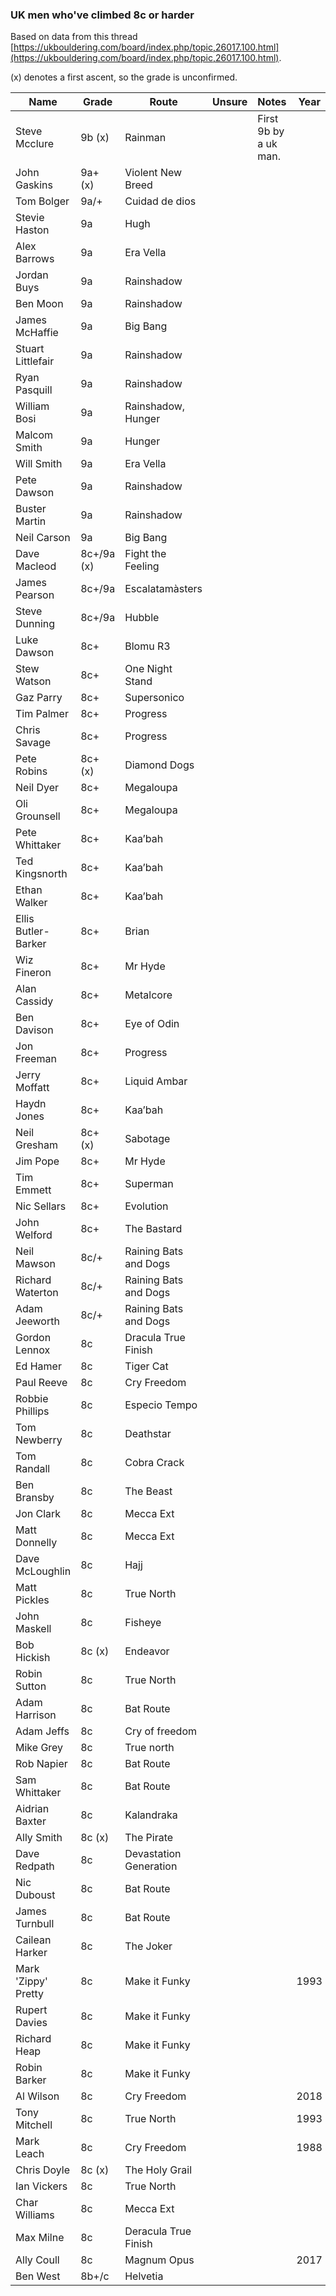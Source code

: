 ### UK men who've climbed 8c or harder

Based on data from this thread [https://ukbouldering.com/board/index.php/topic,26017.100.html](https://ukbouldering.com/board/index.php/topic,26017.100.html).

(x) denotes a first ascent, so the grade is unconfirmed.

| Name | Grade | Route |Unsure|Notes|Year|
|------|-------|-------|------|-----|----|
|Steve Mcclure|9b (x)|Rainman||First 9b by a uk man.||
|John Gaskins|9a+ (x)|Violent New Breed||||
|Tom Bolger|9a/+|Cuidad de dios||||
|Stevie Haston|9a|Hugh||||
|Alex Barrows|9a|Era Vella||||
|Jordan Buys|9a|Rainshadow||||
|Ben Moon|9a|Rainshadow||||
|James McHaffie|9a|Big Bang||||
|Stuart Littlefair|9a|Rainshadow||||
|Ryan Pasquill|9a|Rainshadow||||
|William Bosi|9a|Rainshadow, Hunger||||
|Malcom Smith|9a|Hunger||||
|Will Smith|9a|Era Vella||||
|Pete Dawson|9a|Rainshadow||||
|Buster Martin|9a|Rainshadow||||
|Neil Carson|9a|Big Bang||||
|Dave Macleod|8c+/9a (x)|Fight the Feeling||||
|James Pearson|8c+/9a|Escalatamàsters||||
|Steve Dunning|8c+/9a|Hubble||||
|Luke Dawson|8c+|Blomu R3||||
|Stew Watson|8c+|One Night Stand||||
|Gaz Parry|8c+|Supersonico||||
|Tim Palmer|8c+|Progress||||
|Chris Savage|8c+|Progress||||
|Pete Robins|8c+ (x)|Diamond Dogs||||
|Neil Dyer|8c+|Megaloupa||||
|Oli Grounsell|8c+| Megaloupa||||
|Pete Whittaker|8c+|Kaa’bah||||
|Ted Kingsnorth|8c+|Kaa’bah||||
|Ethan Walker|8c+|Kaa’bah||||
|Ellis Butler-Barker|8c+|Brian||||
|Wiz Fineron|8c+|Mr Hyde||||
|Alan Cassidy|8c+|Metalcore||||
|Ben Davison|8c+|Eye of Odin||||
|Jon Freeman|8c+|Progress||||
|Jerry Moffatt|8c+|Liquid Ambar||||
|Haydn Jones|8c+|Kaa’bah||||
|Neil Gresham|8c+ (x)|Sabotage||||
|Jim Pope|8c+|Mr Hyde||||
|Tim Emmett|8c+|Superman||||
|Nic Sellars|8c+|Evolution||||
|John Welford|8c+|The Bastard||||
|Neil Mawson|8c/+|Raining Bats and Dogs||||
|Richard Waterton|8c/+|Raining Bats and Dogs||||
|Adam Jeeworth|8c/+|Raining Bats and Dogs||||
|Gordon Lennox|8c|Dracula True Finish||||
|Ed Hamer|8c|Tiger Cat||||
|Paul Reeve|8c|Cry Freedom||||
|Robbie Phillips|8c|Especio Tempo||||
|Tom Newberry|8c|Deathstar||||
|Tom Randall|8c|Cobra Crack||||
|Ben Bransby|8c|The Beast||||
|Jon Clark|8c|Mecca Ext||||
|Matt Donnelly|8c|Mecca Ext||||
|Dave McLoughlin|8c|Hajj||||
|Matt Pickles|8c|True North||||
|John Maskell|8c|Fisheye||||
|Bob Hickish|8c (x)|Endeavor||||
|Robin Sutton|8c|True North||||
|Adam Harrison|8c|Bat Route||||
|Adam Jeffs|8c|Cry of freedom||||
|Mike Grey|8c|True north||||
|Rob Napier|8c|Bat Route||||
|Sam Whittaker|8c|Bat Route||||
|Aidrian Baxter|8c|Kalandraka||||
|Ally Smith|8c (x)|The Pirate||||
|Dave Redpath|8c|Devastation Generation||||
|Nic Duboust|8c|Bat Route||||
|James Turnbull|8c|Bat Route||||
|Cailean Harker|8c|The Joker||||
|Mark 'Zippy' Pretty|8c|Make it Funky|||1993|
|Rupert Davies|8c|Make it Funky||||
|Richard Heap|8c|Make it Funky||||
|Robin Barker|8c|Make it Funky||||
|Al Wilson|8c|Cry Freedom|||2018|
|Tony Mitchell|8c|True North|||1993|
|Mark Leach|8c|Cry Freedom|||1988|
|Chris Doyle|8c (x)|The Holy Grail||||
|Ian Vickers|8c|True North||||
|Char Williams|8c|Mecca Ext||||
|Max Milne|8c|Deracula True Finish||||
|Ally Coull|8c|Magnum Opus|||2017|
|Ben West|8b+/c|Helvetia||||